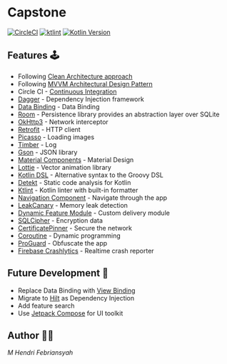 # Capstone

[![CircleCI](https://circleci.com/gh/circleci/circleci-docs.svg?style=shield)](https://circleci.com/gh/MHendriF/Capstone)
[![ktlint](https://img.shields.io/badge/code%20style-%E2%9D%A4-FF4081.svg)](https://ktlint.github.io/)
[![Kotlin Version](https://img.shields.io/badge/kotlin-1.4.21-blue.svg)](https://kotlinlang.org)

## Features 🕹

- Following [Clean Architecture approach](https://blog.cleancoder.com/uncle-bob/2012/08/13/the-clean-architecture.html)
- Following [MVVM Architectural Design Pattern](https://developer.android.com/jetpack/guide)
- Circle CI - [Continuous Integration](https://www.atlassian.com/continuous-delivery/continuous-integration)
- [Dagger](https://github.com/google/dagger) - Dependency Injection framework
- [Data Binding](https://developer.android.com/topic/libraries/data-binding) - Data Binding
- [Room](https://developer.android.com/training/data-storage/room) - Persistence library provides an abstraction layer over SQLite
- [OkHttp3](https://github.com/square/okhttp) - Network interceptor
- [Retrofit](https://github.com/square/retrofit) - HTTP client
- [Picasso](https://github.com/square/picasso) - Loading images
- [Timber](https://github.com/JakeWharton/timber) - Log
- [Gson](https://github.com/google/gson) - JSON library
- [Material Components](https://github.com/material-components/material-components-android) - Material Design
- [Lottie](https://airbnb.design/lottie/) - Vector animation library
- [Kotlin DSL](https://docs.gradle.org/current/userguide/kotlin_dsl.html) - Alternative syntax to the Groovy DSL
- [Detekt](https://github.com/detekt/detekt) - Static code analysis for Kotlin
- [Ktlint](https://ktlint.github.io/) - Kotlin linter with built-in formatter
- [Navigation Component](https://developer.android.com/guide/navigation) - Navigate through the app
- [LeakCanary](https://square.github.io/leakcanary/) - Memory leak detection
- [Dynamic Feature Module](https://developer.android.com/guide/app-bundle/play-feature-delivery) - Custom delivery module
- [SQLCipher](https://github.com/sqlcipher/android-database-sqlcipher) - Encryption data
- [CertificatePinner](https://square.github.io/okhttp/4.x/okhttp/okhttp3/-certificate-pinner/) - Secure the network
- [Coroutine](https://developer.android.com/kotlin/coroutines) - Dynamic programming
- [ProGuard](https://medium.com/androiddevelopers/troubleshooting-proguard-issues-on-android-bce9de4f8a74) - Obfuscate the app
- [Firebase Crashlytics](https://medium.com/androiddevelopers/troubleshooting-proguard-issues-on-android-bce9de4f8a74) - Realtime crash reporter

## Future Development 🚧

- Replace Data Binding with [View Binding](https://developer.android.com/topic/libraries/view-binding)
- Migrate to [Hilt](https://dagger.dev/hilt/) as Dependency Injection
- Add feature search
- Use [Jetpack Compose](https://developer.android.com/jetpack/compose) for UI toolkit

## Author 👨‍🍳

_M Hendri Febriansyah_
